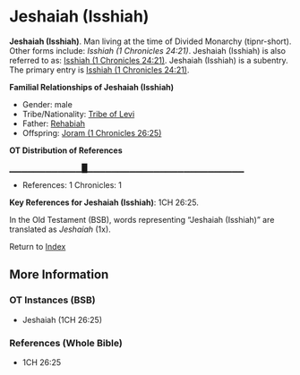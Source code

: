 # Jeshaiah (Isshiah)
**Jeshaiah (Isshiah)**. 
Man living at the time of Divided Monarchy (tipnr-short). 
Other forms include: 
*Isshiah (1 Chronicles 24:21)*. 
Jeshaiah (Isshiah) is also referred to as: 
[Isshiah (1 Chronicles 24:21)](Isshiah.4.md). 
Jeshaiah (Isshiah) is a subentry. The primary entry is 
[Isshiah (1 Chronicles 24:21)](Isshiah.4.md). 




**Familial Relationships of Jeshaiah (Isshiah)**


* Gender: male
* Tribe/Nationality: [Tribe of Levi](../../../groups/md/acai/Levi.md)
* Father: [Rehabiah](Rehabiah.md)
* Offspring: [Joram (1 Chronicles 26:25)](Joram.4.md)


**OT Distribution of References**

▁▁▁▁▁▁▁▁▁▁▁▁█▁▁▁▁▁▁▁▁▁▁▁▁▁▁▁▁▁▁▁▁▁▁▁▁▁▁
* References: 1 Chronicles: 1



**Key References for Jeshaiah (Isshiah)**: 
1CH 26:25. 


In the Old Testament (BSB), words representing “Jeshaiah (Isshiah)” are translated as 
*Jeshaiah* (1x). 




Return to [Index](00-Index.md)

## More Information

### OT Instances (BSB)

* Jeshaiah (1CH 26:25)



### References (Whole Bible)

* 1CH 26:25



